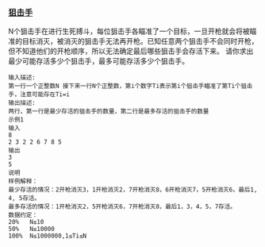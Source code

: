 ### [狙击手](<https://www.nowcoder.com/practice/2499fc7c1e5b416d8f4bfc5af3160d6e?tpId=179&&tqId=34195&rp=1&ru=/ta/exam-other&qru=/ta/exam-other/question-ranking>)

N个狙击手在进行生死搏斗，每位狙击手各瞄准了一个目标，一旦开枪就会将被瞄准的目标消灭，被消灭的狙击手无法再开枪。已知任意两个狙击手不会同时开枪，但不知道他们的开枪顺序，所以无法确定最后哪些狙击手会存活下来。
请你求出最少可能存活多少个狙击手，最多可能存活多少个狙击手。

```
输入描述:
第一行一个正整数N 接下来一行N个正整数，第i个数字Ti表示第i个狙击手瞄准了第Ti个狙击手，注意可能存在Ti=i
输出描述:
两行，第一行是最少存活的狙击手的数量，第二行是最多存活的狙击手的数量
示例1
输入
8
2 3 2 2 6 7 8 5
输出
3
5
说明
样例解释：
最少存活的情况：2开枪消灭3，1开枪消灭2，7开枪消灭8，6开枪消灭7，5开枪消灭6，最后1, 4, 5存活。
最多存活的情况：1开枪消灭2，5开枪消灭6，7开枪消灭8，最后1，3，4，5，7存活。
数据约定：
20%   N≤10
50%   N≤10000
100%  N≤1000000,1≤Ti≤N
```

#### 

